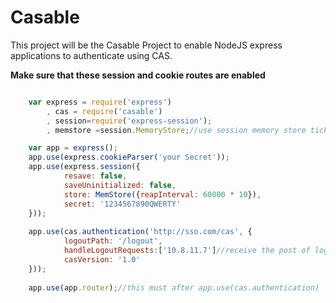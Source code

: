 Casable
===


This project will be the Casable Project to enable NodeJS express applications to authenticate using CAS.

**Make sure that these session and cookie routes are enabled**
```javascript

    var express = require('express')
        , cas = require('casable')
        , session=require('express-session');
        , memstore =session.MemoryStore;//use session memory store ticket

    var app = express();
    app.use(express.cookieParser('your Secret'));
    app.use(express.session({
            resave: false,
            saveUninitialized: false,
            store: MemStore({reapInterval: 60000 * 10}),
            secret: '1234567890QWERTY'
    }));
    
    app.use(cas.authentication('http://sso.com/cas', {
            logoutPath: '/logout',
            handleLogoutRequests:['10.8.11.7']//receive the post of logout from the ip
            casVersion: '1.0'
    }));
    
    app.use(app.router);//this must after app.use(cas.authentication)
    
    
```
